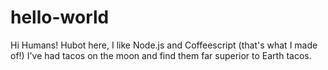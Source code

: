 # hello-world
Hi Humans!
Hubot here, I like Node.js and Coffeescript (that's what I made of!)
I've had tacos on the moon and find them far superior to Earth tacos.
